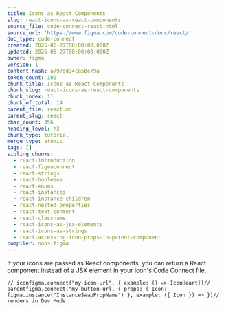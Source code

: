 ```yaml
---
title: Icons as React Components
slug: react-icons-as-react-components
source_file: code-connect-react.html
source_url: 'https://www.figma.com/code-connect-docs/react/'
doc_type: code-connect
created: 2025-06-27T00:00:00.000Z
updated: 2025-06-27T00:00:00.000Z
owner: figma
version: 1
content_hash: a797dd94ca5be79a
token_count: 102
chunk_title: Icons as React Components
chunk_slug: react-icons-as-react-components
chunk_index: 11
chunk_of_total: 14
parent_file: react.md
parent_slug: react
char_count: 356
heading_level: h3
chunk_type: tutorial
merge_type: atomic
tags: []
sibling_chunks:
  - react-introduction
  - react-figmaconnect
  - react-strings
  - react-booleans
  - react-enums
  - react-instances
  - react-instance-children
  - react-nested-properties
  - react-text-content
  - react-classname
  - react-icons-as-jsx-elements
  - react-icons-as-strings
  - react-accessing-icon-props-in-parent-component
compiler: noos-figma
---
```


If your icons are passed as React components, you can return a React component instead of a JSX element in your icon's Code Connect file.

```
// iconfigma.connect("my-icon-url", { example: () => IconHeart})// parentfigma.connect("my-button-url, { props: { Icon: figma.instance("InstanceSwapPropName") }, example: ({ Icon }) => })// renders in Dev Mode
```

